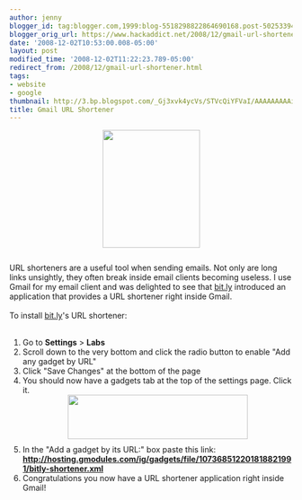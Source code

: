 ```yaml
---
author: jenny
blogger_id: tag:blogger.com,1999:blog-5518298822864690168.post-5025339423261403473
blogger_orig_url: https://www.hackaddict.net/2008/12/gmail-url-shortener.html
date: '2008-12-02T10:53:00.008-05:00'
layout: post
modified_time: '2008-12-02T11:22:23.789-05:00'
redirect_from: /2008/12/gmail-url-shortener.html
tags:
- website
- google
thumbnail: http://3.bp.blogspot.com/_Gj3xvk4ycVs/STVcQiYFVaI/AAAAAAAAAiA/nxakFxeck78/s72-c/2008-12-02_1103.png
title: Gmail URL Shortener
---
```


<img alt="" border="0" id="BLOGGER_PHOTO_ID_5275223977709884834" src="{{ site.url }}/assets/images/2008-12-02-image-0000.png" style="margin: 0px auto 10px; display: block; text-align: center;  width: 173px; height: 210px;"/><br/>URL shorteners are a useful tool when sending emails.  Not only are long links unsightly, they often break inside email clients becoming useless.  I use Gmail for my email client and was delighted to see that <a href="http://www.bit.ly/">bit.ly</a> introduced an application that provides a URL shortener right inside Gmail.<br/><br/>To install <a href="http://www.bit.ly/">bit.ly</a>'s URL shortener:<br/><br/><ol><li>Go to <b>Settings</b> &gt; <b>Labs</b></li><li>Scroll down to the very bottom and click the radio button to enable "<span class="jwjW1c">Add any gadget by URL"</span></li><li><span class="jwjW1c">Click "Save Changes" at the bottom of the page<br/></span></li><li><span class="jwjW1c">You should now have a gadgets tab at the top of the settings page.  Click it.</span><img alt="" border="0" id="BLOGGER_PHOTO_ID_5275223591791369314" src="{{ site.url }}/assets/images/2008-12-02-image-0001.png" style="margin: 0px auto 10px; display: block; text-align: center;  width: 320px; height: 79px;"/></li><li><span class="jwjW1c">In the <span style="font-size:100%;">"</span></span><span style="font-size:100%;">Add a gadget by its URL:" box</span> paste this link: <br/><span class="jwjW1c"><b>http://hosting.gmodules.com/ig/gadgets/file/107368512201818821991/bitly-shortener.xml</b></span><br/></li><li><span class="jwjW1c">Congratulations you now have a URL shortener application right inside Gmail!<br/></span></li></ol>